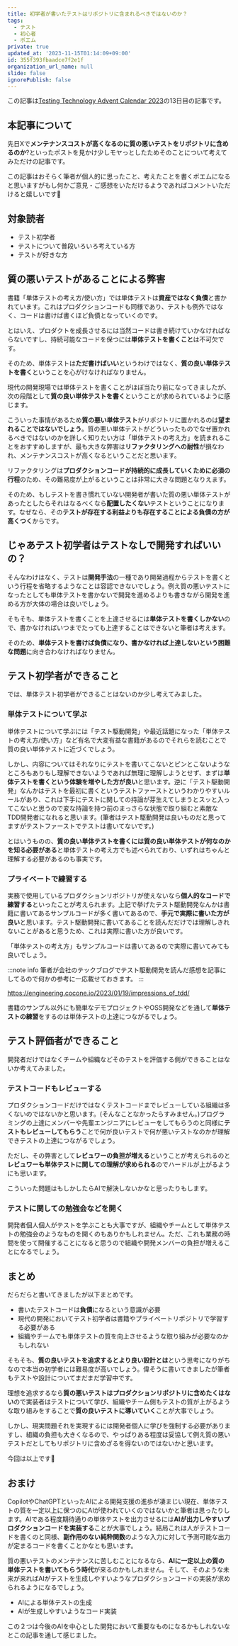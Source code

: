 ```yaml
---
title: 初学者が書いたテストはリポジトリに含まれるべきではないのか？
tags:
  - テスト
  - 初心者
  - ポエム
private: true
updated_at: '2023-11-15T01:14:09+09:00'
id: 355f393fbaadce7f2e1f
organization_url_name: null
slide: false
ignorePublish: false
---
```


この記事は[Testing Technology Advent Calendar 2023](https://qiita.com/advent-calendar/2023/testing-tech)の13日目の記事です。

## 本記事について

先日Xで**メンテナンスコストが高くなるのに質の悪いテストをリポジトリに含めるのか**?といったポストを見かけ少しモヤっとしたためそのことについて考えてみただけの記事です。

この記事はおそらく筆者が個人的に思ったこと、考えたことを書くポエムになると思いますがもし何かご意見・ご感想をいただけるようであればコメントいただけると嬉しいです🙌

## 対象読者

- テスト初学者
- テストについて普段いろいろ考えている方
- テストが好きな方

## 質の悪いテストがあることによる弊害

書籍「単体テストの考え方/使い方」では単体テストは**資産ではなく負債**と書かれています。これはプロダクションコードも同様であり、テストも例外ではなく、コードは書けば書くほど負債となっていくのです。

とはいえ、プロダクトを成長させるには当然コードは書き続けていかなければならないですし、持続可能なコードを保つには**単体テストを書くこと**は不可欠です。

そのため、単体テストは**ただ書けばいい**というわけではなく、**質の良い単体テストを書く**ということを心がけなければなりません。

現代の開発現場では単体テストを書くことがほぼ当たり前になってきましたが、次の段階として**質の良い単体テストを書く**ということが求められているように感じます。

こういった事情があるため**質の悪い単体テスト**がリポジトリに置かれるのは**望まれることではないでしょう**。質の悪い単体テストがどういったものでなぜ置かれるべきではないのかを詳しく知りたい方は「単体テストの考え方」を読まれることをおすすめしますが、最も大きな弊害は**リファクタリングへの耐性**が損なわれ、メンテナンスコストが高くなるということだと思います。

リファクタリングは**プロダクションコードが持続的に成長していくために必須の行程**のため、その難易度が上がるということは非常に大きな問題となりえます。

そのため、もしテストを書き慣れていない開発者が書いた質の悪い単体テストがあったとしたらそれはなるべくなら**配置したくない**テストということになります。なぜなら、その**テストが存在する利益よりも存在することによる負債の方が高くつく**からです。

## じゃあテスト初学者はテストなしで開発すればいいの？

そんなわけはなく、テストは**開発手法**の一種であり開発過程からテストを書くという行程を省略するようなことは容認できないでしょう。例え質の悪いテストになったとしても単体テストを書かないで開発を進めるよりも書きながら開発を進める方が大体の場合は良いでしょう。

そもそも、単体テストを書くことを上達させるには**単体テストを書くしかない**ので、書かなければいつまでたっても上達することはできないと筆者は考えます。

そのため、**単体テストを書けば負債になり、書かなければ上達しないという困難な問題**に向き合わなければなりません。

## テスト初学者ができること

では、単体テスト初学者ができることはないのか少し考えてみました。

### 単体テストについて学ぶ

単体テストについて学ぶには「テスト駆動開発」や最近話題になった「単体テストの考え方/使い方」など有名で大変有益な書籍があるのでそれらを読むことで質の良い単体テストに近づくでしょう。

しかし、内容についてはそれなりにテストを書いてこないとピンとこないようなところもありもし理解できないようであれば無理に理解しようとせず、まずは**単体テストを書くという体験を増やした方が良い**と思います。逆に「テスト駆動開発」なんかはテストを最初に書くというテストファーストというわかりやすいルールがあり、これは下手にテストに関しての持論が芽生えてしまうとスッと入ってこないと思うので変な持論を持つ前のまっさらな状態で取り組むと素敵なTDD開発者になれると思います。(筆者はテスト駆動開発は良いものだと思ってますがテストファーストでテストは書いてないです。)

とはいうものの、**質の良い単体テストを書くには質の良い単体テストが何なのかを知る必要がある**と単体テストの考え方でも述べられており、いずれはちゃんと理解する必要があるのも事実です。

### プライベートで練習する

実務で使用しているプロダクションリポジトリが使えないなら**個人的なコードで練習する**といったことが考えられます。上記で挙げたテスト駆動開発なんかは書籍に書いてあるサンプルコードが多く書いてあるので、**手元で実際に書いた方が良い**と思います。テスト駆動開発に書いてあることを読んだだけでは理解しきれないことがあると思うため、これは実際に書いた方が良いです。

「単体テストの考え方」もサンプルコードは書いてあるので実際に書いてみても良いでしょう。

:::note info
筆者が会社のテックブログでテスト駆動開発を読んだ感想を記事にしてるので何かの参考に一応載せておきます。
:::

https://engineering.cocone.io/2023/01/19/impressions_of_tdd/

書籍のサンプル以外にも簡単なデモプロジェクトやOSS開発などを通して**単体テストの練習**をするのは単体テストの上達につながるでしょう。

## テスト評価者ができること

開発者だけではなくチームや組織などそのテストを評価する側ができることはないか考えてみました。

### テストコードもレビューする

プロダクションコードだけではなくテストコードまでレビューしている組織は多くないのではないかと思います。(そんなことなかったらすみません。)プログラミングの上達にメンバーや先輩エンジニアにレビューをしてもらうのと同様に**テストもレビューしてもらう**ことで何が良いテストで何が悪いテストなのかが理解できテストの上達につながるでしょう。

ただし、その弊害として**レビュワーの負担が増える**ということが考えられるのと**レビュワーも単体テストに関しての理解が求められる**のでハードルが上がるようにも思います。

こういった問題はもしかしたらAIで解決しないかなと思ったりもします。

### テストに関しての勉強会などを開く

開発者個人個人がテストを学ぶことも大事ですが、組織やチームとして単体テストの勉強会のようなものを開くのもありかもしれません。ただ、これも業務の時間を使って開催することになると思うので組織や開発メンバーの負担が増えることになるでしょう。

## まとめ

だらだらと書いてきましたが以下まとめです。

- 書いたテストコードは**負債**になるという意識が必要
- 現代の開発においてテスト初学者は書籍やプライベートリポジトリで学習する必要がある
- 組織やチームでも単体テストの質を向上させるような取り組みが必要なのかもしれない

そもそも、**質の良いテストを追求するとより良い設計とは**という思考になりがちなので本当の初学者には難易度が高いでしょう。偉そうに書いてきましたが筆者もテストや設計についてまだまだ学習中です。

理想を追求するなら**質の悪いテストはプロダクションリポジトリに含めたくはない**ので実装者はテストについて学び、組織やチーム側もテストの質が上がるような取り組みをすることで**質の良いテストに導いていく**ことが大事でしょう。

しかし、現実問題それを実現するには開発者個人に学びを強制する必要がありますし、組織の負担も大きくなるので、やっぱりある程度は妥協して例え質の悪いテストだとしてもリポジトリに含めざるを得ないのではないかと思います。

今回は以上です🐼

## おまけ

CopilotやChatGPTといったAIによる開発支援の進歩が凄まじい現在、単体テストの質を一定以上に保つのにAIが使われていくのではないかと筆者は思ったりします。AIである程度期待通りの単体テストを出力させるには**AIが出力しやすいプロダクションコードを実装する**ことが大事でしょう。結局これは人がテストコードを書くのと同様、**副作用のない純粋関数**のような入力に対して予測可能な出力が定まるコードを書くことかなとも思います。

質の悪いテストのメンテナンスに苦しむことになるなら、**AIに一定以上の質の単体テストを書いてもらう時代**が来るのかもしれません。そして、そのような未来が来ればAIがテストを生成しやすいようなプロダクションコードの実装が求められるようになるでしょう。

- AIによる単体テストの生成
- AIが生成しやすいようなコード実装

この２つは今後のAIを中心とした開発において重要なものになるかもしれないなとこの記事を通して感じました。
